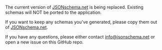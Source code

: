 The current version of [JSONschema.net](https://jsonschema.net) is being replaced. Existing schemas will NOT be ported to the application.

If you want to keep any schemas you've generated, please copy them out of [JSONschema.net](https://jsonschema.net).

If you have any questions, please either contact info@jsonschema.net or open a new issue on this GitHub repo.
